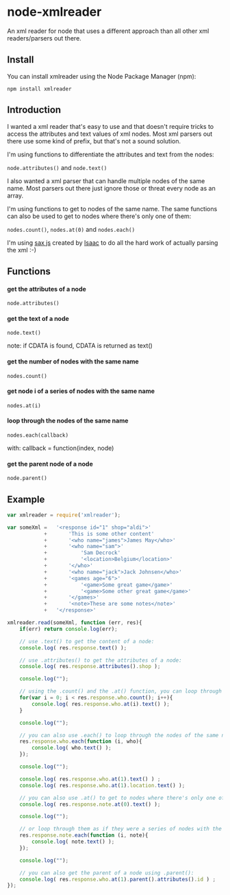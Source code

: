 node-xmlreader
==============

An xml reader for node that uses a different approach than all other xml readers/parsers out there.

## Install

You can install xmlreader using the Node Package Manager (npm):

    npm install xmlreader

## Introduction ##

I wanted a xml reader that's easy to use and that doesn't require tricks to access the attributes and text values of xml nodes. Most xml parsers out there use some kind of prefix, but that's not a sound solution.

I'm using functions to differentiate the attributes and text from the nodes:

``` node.attributes() ``` and ``` node.text() ```

I also wanted a xml parser that can handle multiple nodes of the same name. Most parsers out there just ignore those or threat every node as an array.

I'm using functions to get to nodes of the same name. The same functions can also be used to get to nodes where there's only one of them:

``` nodes.count() ```, ``` nodes.at(0) ``` and ``` nodes.each() ```

I'm using [sax js](https://github.com/isaacs/sax-js) created by [Isaac](https://github.com/isaacs) to do all the hard work of actually parsing the xml :-)

## Functions ##

#### get the attributes of a node ####

	node.attributes()

#### get the text of a node ####

	node.text()

note: if CDATA is found, CDATA is returned as text()

#### get the number of nodes with the same name ####

	nodes.count()

#### get node i of a series of nodes with the same name ####

	nodes.at(i)

#### loop through the nodes of the same name ####

	nodes.each(callback)

with: callback = function(index, node) 

#### get the parent node of a node ####

	node.parent()

## Example ##

```js
var xmlreader = require('xmlreader');

var someXml = 	'<response id="1" shop="aldi">'
			+ 		'This is some other content'
			+		'<who name="james">James May</who>'
			+ 		'<who name="sam">'
			+			'Sam Decrock'
			+			'<location>Belgium</location>'
			+		'</who>'
			+ 		'<who name="jack">Jack Johnsen</who>'
			+		'<games age="6">'
			+			'<game>Some great game</game>'
			+			'<game>Some other great game</game>'
			+		'</games>'
			+		'<note>These are some notes</note>'
			+	'</response>'

xmlreader.read(someXml, function (err, res){
	if(err) return console.log(err);

	// use .text() to get the content of a node:
	console.log( res.response.text() );

	// use .attributes() to get the attributes of a node:
	console.log( res.response.attributes().shop );

	console.log("");

	// using the .count() and the .at() function, you can loop through nodes with the same name:
	for(var i = 0; i < res.response.who.count(); i++){
		console.log( res.response.who.at(i).text() );
	}

	console.log("");

	// you can also use .each() to loop through the nodes of the same name:
	res.response.who.each(function (i, who){
		console.log( who.text() );
	});

	console.log("");

	console.log( res.response.who.at(1).text() ) ;
	console.log( res.response.who.at(1).location.text() );

	// you can also use .at() to get to nodes where there's only one of them:
	console.log( res.response.note.at(0).text() );

	console.log("");

	// or loop through them as if they were a series of nodes with the same name:
	res.response.note.each(function (i, note){
		console.log( note.text() );
	});

	console.log("");

	// you can also get the parent of a node using .parent():
	console.log( res.response.who.at(1).parent().attributes().id ) ;
});
```